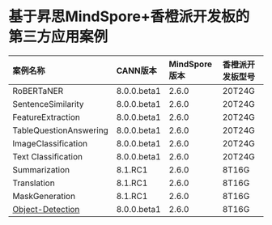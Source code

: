 # 基于昇思MindSpore+香橙派开发板的第三方应用案例


| 案例名称               | CANN版本    | MindSpore版本 | 香橙派开发板型号 |
| :--------------------- | :---------- | :------------ | :--------------- |
| RoBERTaNER             | 8.0.0.beta1 | 2.6.0         | 20T24G           |
| SentenceSimilarity     | 8.0.0.beta1 | 2.6.0         | 20T24G           |
| FeatureExtraction      | 8.0.0.beta1 | 2.6.0         | 20T24G           |
| TableQuestionAnswering | 8.0.0.beta1 | 2.6.0         | 20T24G           |
| ImageClassification    | 8.0.0.beta1 | 2.6.0         | 20T24G           |
| Text Classification    | 8.0.0.beta1 | 2.6.0         | 20T24G           |
| Summarization          | 8.1.RC1     | 2.6.0         | 8T16G            |
| Translation            | 8.1.RC1     | 2.6.0         | 8T16G            |
| MaskGeneration         | 8.1.RC1     | 2.6.0         | 8T16G            |
| [Object-Detection](https://github.com/mindspore-courses/orange-pi-mindspore/tree/master/Online/community/04-Object-Detection) |8.0.0.beta1   |2.6.0  |8T16G  |

